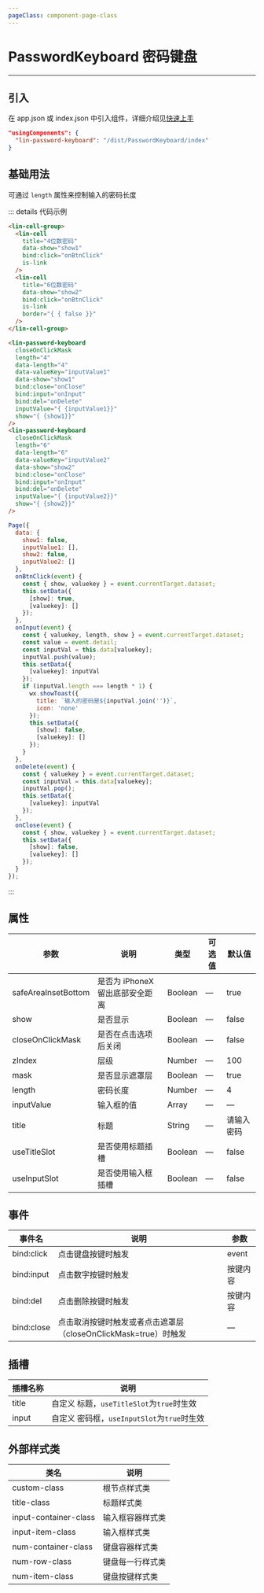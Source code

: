 ```yaml
---
pageClass: component-page-class
---
```


# PasswordKeyboard 密码键盘

---

<demo-image src='/componentImage/view/password-keyboard.png' />
 
## 引入

在 app.json 或 index.json 中引入组件，详细介绍见[快速上手](/guide/start)

```json
"usingComponents": {
  "lin-password-keyboard": "/dist/PasswordKeyboard/index"
}
```

## 基础用法

可通过 `length` 属性来控制输入的密码长度

::: details 代码示例

```html
<lin-cell-group>
  <lin-cell
    title="4位数密码"
    data-show="show1"
    bind:click="onBtnClick"
    is-link
  />
  <lin-cell
    title="6位数密码"
    data-show="show2"
    bind:click="onBtnClick"
    is-link
    border="{ { false }}"
  />
</lin-cell-group>

<lin-password-keyboard
  closeOnClickMask
  length="4"
  data-length="4"
  data-valueKey="inputValue1"
  data-show="show1"
  bind:close="onClose"
  bind:input="onInput"
  bind:del="onDelete"
  inputValue="{ {inputValue1}}"
  show="{ {show1}}"
/>
<lin-password-keyboard
  closeOnClickMask
  length="6"
  data-length="6"
  data-valueKey="inputValue2"
  data-show="show2"
  bind:close="onClose"
  bind:input="onInput"
  bind:del="onDelete"
  inputValue="{ {inputValue2}}"
  show="{ {show2}}"
/>
```

```javascript
Page({
  data: {
    show1: false,
    inputValue1: [],
    show2: false,
    inputValue2: []
  },
  onBtnClick(event) {
    const { show, valuekey } = event.currentTarget.dataset;
    this.setData({
      [show]: true,
      [valuekey]: []
    });
  },
  onInput(event) {
    const { valuekey, length, show } = event.currentTarget.dataset;
    const value = event.detail;
    const inputVal = this.data[valuekey];
    inputVal.push(value);
    this.setData({
      [valuekey]: inputVal
    });
    if (inputVal.length === length * 1) {
      wx.showToast({
        title: `输入的密码是${inputVal.join('')}`,
        icon: 'none'
      });
      this.setData({
        [show]: false,
        [valuekey]: []
      });
    }
  },
  onDelete(event) {
    const { valuekey } = event.currentTarget.dataset;
    const inputVal = this.data[valuekey];
    inputVal.pop();
    this.setData({
      [valuekey]: inputVal
    });
  },
  onClose(event) {
    const { show, valuekey } = event.currentTarget.dataset;
    this.setData({
      [show]: false,
      [valuekey]: []
    });
  }
});
```

:::

## 属性

| 参数                | 说明                            | 类型    | 可选值 | 默认值     |
| ------------------- | ------------------------------- | ------- | ------ | ---------- |
| safeAreaInsetBottom | 是否为 iPhoneX 留出底部安全距离 | Boolean | —      | true       |
| show                | 是否显示                        | Boolean | —      | false      |
| closeOnClickMask    | 是否在点击选项后关闭            | Boolean | —      | false      |
| zIndex              | 层级                            | Number  | —      | 100        |
| mask                | 是否显示遮罩层                  | Boolean | —      | true       |
| length              | 密码长度                        | Number  | —      | 4          |
| inputValue          | 输入框的值                      | Array   | —      | —          |
| title               | 标题                            | String  | —      | 请输入密码 |
| useTitleSlot        | 是否使用标题插槽                | Boolean | —      | false      |
| useInputSlot        | 是否使用输入框插槽              | Boolean | —      | false      |

## 事件

| 事件名     | 说明                                                            | 参数     |
| ---------- | --------------------------------------------------------------- | -------- |
| bind:click | 点击键盘按键时触发                                              | event    |
| bind:input | 点击数字按键时触发                                              | 按键内容 |
| bind:del   | 点击删除按键时触发                                              | 按键内容 |
| bind:close | 点击取消按键时触发或者点击遮罩层（closeOnClickMask=true）时触发 | —        |

## 插槽

| 插槽名称 | 说明                                        |
| -------- | ------------------------------------------- |
| title    | 自定义 标题，`useTitleSlot`为`true`时生效   |
| input    | 自定义 密码框，`useInputSlot`为`true`时生效 |

## 外部样式类

| 类名                  | 说明             |
| --------------------- | ---------------- |
| custom-class          | 根节点样式类     |
| title-class           | 标题样式类       |
| input-container-class | 输入框容器样式类 |
| input-item-class      | 输入框样式类     |
| num-container-class   | 键盘容器样式类   |
| num-row-class         | 键盘每一行样式类 |
| num-item-class        | 键盘按键样式类   |
